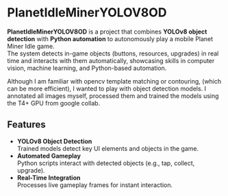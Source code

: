 # PlanetIdleMinerYOLOV8OD



**PlanetIdleMinerYOLOV8OD** is a project that combines **YOLOv8 object detection** with **Python automation** to autonomously play a mobile Planet Miner Idle game.  
The system detects in-game objects (buttons, resources, upgrades) in real time and interacts with them automatically, showcasing skills in computer vision, machine learning, and Python-based automation.

Although I am familiar with opencv template matching or contouring, (which can be more efficient), I wanted to play with object detection models. I annotated all images myself, processed them and trained the models using the T4+ GPU from google collab.

## Features
- **YOLOv8 Object Detection**  
  Trained models detect key UI elements and objects in the game.
- **Automated Gameplay**  
  Python scripts interact with detected objects (e.g., tap, collect, upgrade).
- **Real-Time Integration**  
  Processes live gameplay frames for instant interaction.
